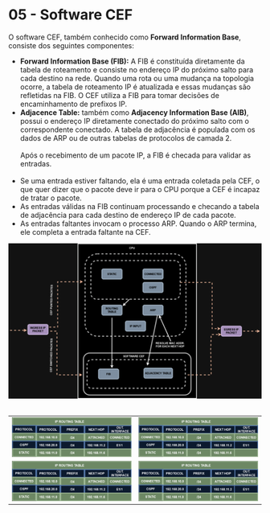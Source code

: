 # 05 - Software CEF

O software CEF, também conhecido como **Forward Information Base**, consiste dos seguintes componentes:

- **Forward Information Base (FIB):** A FIB é constituída diretamente da tabela de roteamento e consiste no endereço IP do próximo salto para cada destino na rede. Quando uma rota ou uma mudança na topologia ocorre, a tabela de roteamento IP é atualizada e essas mudanças são refletidas na FIB. O CEF utiliza a FIB para tomar decisões de encaminhamento de prefixos IP.
- **Adjacence Table:** também como **Adjacency Information Base (AIB)**, possui o endereço IP diretamente conectado do próximo salto com o correspondente conectado. A tabela de adjacência é populada com os dados de ARP ou de outras tabelas de protocolos de camada 2. <br></br>
Após o recebimento de um pacote IP, a FIB é checada para validar as entradas. <br></br>
- Se uma entrada estiver faltando, ela é uma entrada coletada pela CEF, o que quer dizer que o pacote deve ir para o CPU porque a CEF é incapaz de tratar o pacote.
- As entradas válidas na FIB continuam processando e checando a tabela de adjacência para cada destino de endereço IP de cada pacote.
- As entradas faltantes invocam o processo ARP. Quando o ARP termina, ele completa a entrada faltante na CEF.

![SOFTWARE_CEF](Imagens/software_cef.png) <br></br>

<table>
      <tr>            
         <td width=50%><img src="Imagens/routing_table.png"></img></td>               
         <td width=50%><img src="Imagens/routing_table.png"></img></td>
      </tr>
      <tr>
          <td width=50%><img src="Imagens/routing_table.png"></img></td>
          <td width=50%><img src="Imagens/routing_table.png"></img></td>
      </tr>
</table>